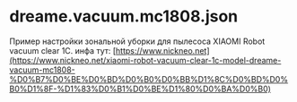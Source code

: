 # dreame.vacuum.mc1808.json
Пример настройки зональной уборки для пылесоса XIAOMI Robot vacuum clear 1C. инфа тут: [https://www.nickneo.net](https://www.nickneo.net/xiaomi-robot-vacuum-clear-1c-model-dreame-vacuum-mc1808-%D0%B7%D0%BE%D0%BD%D0%B0%D0%BB%D1%8C%D0%BD%D0%B0%D1%8F-%D1%83%D0%B1%D0%BE%D1%80%D0%BA%D0%B0)
